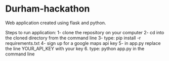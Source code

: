 # Durham-hackathon
Web application created using flask and python. 

Steps to run application: 
1- clone the repository on your computer
2- cd into the cloned directory from the command line
3- type: pip install -r requirements.txt
4- sign up for a google maps api key
5- in app.py replace the line YOUR_API_KEY with your key
6. type: python app.py in the command line
